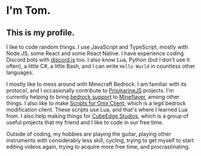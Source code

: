 # I'm Tom.
## This is my profile.

I like to code random things.
I use JavaScript and TypeScript, mostly with Node.JS, some React and some React Native. I have experience coding Discord bots with [discord.js][1] too. I also know Lua, Python (but I don't use it often), a little C#, a little Bash, and I can write `Hello World` in countless other languages.

I mostly like to mess around with Minecraft Bedrock. I am familiar with its protocol, and I occasionally contribute to [PrismarineJS][2] projects. I'm currently helping to bring [bedrock support][6] to [Mineflayer][3], among other things. I also like to make [Scripts for Onix Client][4], which is a legit bedrock modification client. These scripts use Lua, and that's where I learned Lua from. I also help making things for [CubeEdge Studios][5], which is a group of useful projects that my friend and I like to code in our free time.

Outside of coding, my hobbies are playing the guitar, playing other instruments with considerably less skill, cycling, trying to get myself to start editing videos again, trying to acquire more free time, and procrastinating.

[1]: TODO
[2]: https://github.com/PrismarineJS/
[3]: https://github.com/PrismarineJS/mineflayer/
[4]: https://github.com/OnixClient-Scripts/OnixClient_Scripts/
[5]: https://github.com/CubeEdge-Studios/
[6]: https://github.com/PrismarineJS/bedrock-protocol/issues/116
